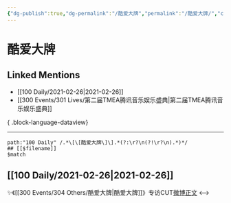 ```yaml
---
{"dg-publish":true,"dg-permalink":"/酷爱大牌","permalink":"/酷爱大牌/","created":"2023-04-09T14:39:51.000+08:00","updated":"2023-08-24T19:49:10.677+08:00"}
---
```


# 酷爱大牌

## Linked Mentions
- [[100 Daily/2021-02-26\|2021-02-26]]
- [[300 Events/301 Lives/第二届TMEA腾讯音乐娱乐盛典\|第二届TMEA腾讯音乐娱乐盛典]]

{ .block-language-dataview}

---

```expander
path:"100 Daily" /.*\[\[酷爱大牌\]\].*(?:\r?\n(?!\r?\n).*)*/
## [[$filename]]
$match
```
## [[100 Daily/2021-02-26\|2021-02-26]]
✨《[[300 Events/304 Others/酷爱大牌\|酷爱大牌]]》专访CUT[微博正文](https://m.weibo.cn/6466290670/4608840131154917)
<-->